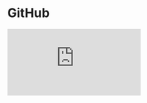# GitHub
[![Build Status](https://dev.azure.com/alon0307/TechDev/_apis/build/status/alonhazan23.application?branchName=main)](https://dev.azure.com/alon0307/TechDev/_build/latest?definitionId=2&branchName=main)
